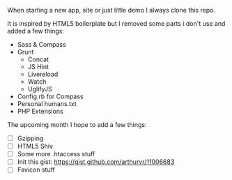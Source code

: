When starting a new app, site or just little demo I always clone this repo. 

It is inspired by HTML5 boilerplate but I removed some parts i don't use and added a few things: 

- Sass & Compass
- Grunt
	* Concat
	* JS Hint
	* Livereload
	* Watch
	* UglifyJS
- Config.rb for Compass
- Personal humans.txt
- PHP Extensions

The upcoming month I hope to add a few things:
	
- [ ] Gzipping 
- [ ] HTML5 Shiv  
- [ ] Some more .htaccess stuff
- [ ] Init this gist: https://gist.github.com/arthurvr/11006683
- [ ] Favicon stuff